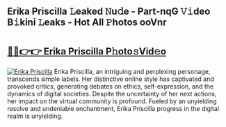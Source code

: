 ## Erika Priscilla 𝙻eaked 𝙽u𝚍e - Part-nqG 𝚅𝚒deo B𝚒kini 𝙻eaks - Hot All 𝙿hotos ooVnr

# <h2><a href="http://ld0mda.urlbe.top/?page=Erika+Priscilla">🔗🔗👉👉 Erika Priscilla P𝚑oto𝚜Vid𝚎o</a></h2>

[![Erika Priscilla](https://i.imgur.com/eBuTRDB.gif)](http://ld0mda.urlbe.top/?page=Erika+Priscilla)
Erika Priscilla, an intriguing and perplexing personage, transcends simple labels. Her distinctive online style has captivated and provoked critics, generating debates on ethics, self-expression, and the dynamics of digital societies. Despite the uncertainty of her next actions, her impact on the virtual community is profound. Fueled by an unyielding resolve and undeniable enchantment, Erika Priscilla progress in the digital realm is unyielding.
